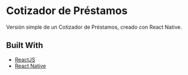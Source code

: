 # Cotizador de Préstamos

Versión simple de un Cotizador de Préstamos, creado con React Native.

## Built With

- [ReactJS](https://reactjs.org/)
- [React Native](https://reactnative.dev/)
